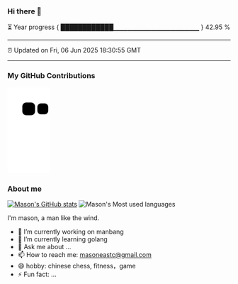 ### Hi there 👋

⏳ Year progress { ████████████▁▁▁▁▁▁▁▁▁▁▁▁▁▁▁▁▁▁ } 42.95 %

---

⏰ Updated on Fri, 06 Jun 2025 18:30:55 GMT

---
### My GitHub Contributions    

![](https://raw.githubusercontent.com/MasonEast/MasonEast/main/assets/github-contribution-grid-snake.svg)          

### About me      

[![Mason's GitHub stats](https://github-readme-stats.vercel.app/api?username=MasonEast&show_icons=true&theme=radical)](https://github.com/anuraghazra/github-readme-stats)
![Mason's Most used languages](https://github-readme-stats.vercel.app/api/top-langs/?username=MasonEast&layout=compact&hide_border=true&langs_count=10)

I'm mason, a man like the wind.

- 🔭 I’m currently working on manbang
- 🌱 I’m currently learning golang
- 💬 Ask me about ...
- 📫 How to reach me: masoneastc@gmail.com
- 😄 hobby: chinese chess, fitness，game
- ⚡ Fun fact: ...

